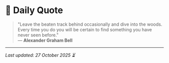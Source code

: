 # 📜 Daily Quote

> "Leave the beaten track behind occasionally and dive into the woods. Every time you do you will be certain to find something you have never seen before."  
> — **Alexander Graham Bell**

---

_Last updated: 27 October 2025 ⏳_
